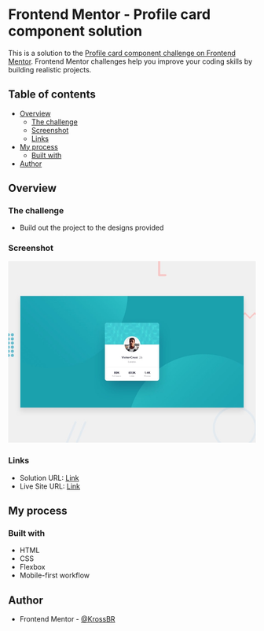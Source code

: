 # Frontend Mentor - Profile card component solution

This is a solution to the [Profile card component challenge on Frontend Mentor](https://www.frontendmentor.io/challenges/profile-card-component-cfArpWshJ). Frontend Mentor challenges help you improve your coding skills by building realistic projects. 

## Table of contents

- [Overview](#overview)
  - [The challenge](#the-challenge)
  - [Screenshot](#screenshot)
  - [Links](#links)
- [My process](#my-process)
  - [Built with](#built-with)
- [Author](#author)

## Overview

### The challenge

- Build out the project to the designs provided

### Screenshot

![](./images/desktop-preview.jpg)

### Links

- Solution URL: [Link](https://github.com/KrossBR/frontend-mentor/tree/master/07%20-%20Profile%20Card)
- Live Site URL: [Link](https://krossbr.github.io/frontend-mentor/07%20-%20Profile%20Card/index.html)

## My process

### Built with

- HTML
- CSS
- Flexbox
- Mobile-first workflow

## Author

<!-- - Website - [Add your name here](https://www.your-site.com) -->
- Frontend Mentor - [@KrossBR](https://www.frontendmentor.io/profile/KrossBR)
